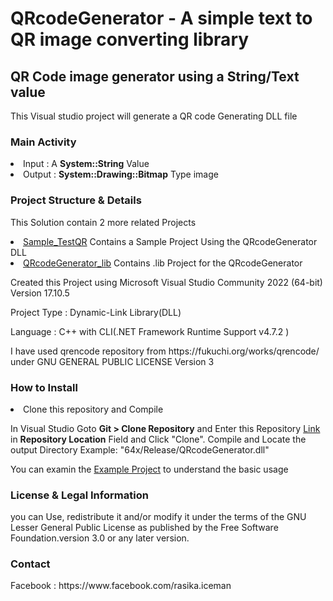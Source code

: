# QRcodeGenerator - A simple text to QR image converting library
<h2>QR Code image generator using a String/Text value</h2>
<p>This Visual studio project will generate a QR code Generating DLL file</p>
<h3>Main Activity</h3>
<li>Input : A <b>System::String</b> Value</li>
<li>Output : <b>System::Drawing::Bitmap</b> Type image</li>
<p></p>
<h3>Project Structure & Details </h3>
<p>This Solution contain 2 more related Projects </p>
<li><a href= "https://github.com/rasikaiceman/QRcodeGenerator/tree/master/Sample_TestQR">Sample_TestQR</a> Contains a Sample Project Using the QRcodeGenerator DLL</li>
<li><a href= "https://github.com/rasikaiceman/QRcodeGenerator/tree/master/QRcodeGenerator_lib">QRcodeGenerator_lib</a> Contains .lib Project for the QRcodeGenerator</li>
<p></p>
<p>Created this Project using Microsoft Visual Studio Community 2022 (64-bit) Version 17.10.5 </p>
<p>Project Type : Dynamic-Link Library(DLL)</p>
<p>Language : C++ with CLI(.NET Framework Runtime Support v4.7.2 )</p>
<p>I have used qrencode repository from  https://fukuchi.org/works/qrencode/ under  GNU GENERAL PUBLIC LICENSE Version 3</p>
<h3>How to Install</h3>
<li>Clone this repository and Compile</li>
<p>In Visual Studio Goto <b>Git > Clone Repository</b> and Enter this Repository <a href="https://github.com/rasikaiceman/QRcodeGenerator">Link</a> in <b>Repository Location</b> Field and Click "Clone". Compile and Locate the output Directory Example: "64x/Release/QRcodeGenerator.dll" </p>
<p>You can examin the <a href= "https://github.com/rasikaiceman/QRcodeGenerator/tree/master/Sample_TestQR">Example Project</a> to understand the basic usage</p>
<p></p>
<h3>License & Legal Information</h3>
<p>you can Use, redistribute it and/or modify it under the terms of the GNU Lesser General Public License as published by the Free Software Foundation.version 3.0 or any later version.</p>
<h3>Contact</h3>
<p>Facebook : https://www.facebook.com/rasika.iceman</p>

